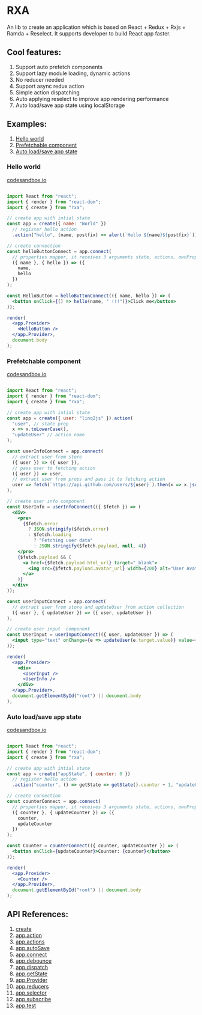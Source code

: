 # RXA

An lib to create an application which is based on React + Redux + Rxjs + Ramda + Reselect.
It supports developer to build React app faster.
## Cool features:
1. Support auto prefetch components
1. Support lazy module loading, dynamic actions
1. No reducer needed
1. Support async redux action
1. Simple action dispatching
1. Auto applying reselect to improve app rendering performance
1. Auto load/save app state using localStorage

## Examples:
1. <a href="#hello-world">Hello world</a>
1. <a href="#prefetchable-component">Prefetchable component</a>
1. <a href="#auto-loadsave-app-state">Auto load/save app state</a>

### Hello world
<a href="https://codesandbox.io/s/43kn33ko0x">codesandbox.io</a>
```jsx

import React from "react";
import { render } from "react-dom";
import { create } from "rxa";

// create app with intial state
const app = create({ name: "World" })
  // register hello action
  .action("hello", (name, postfix) => alert(`Hello ${name}${postfix}`));

// create connection
const helloButtonConnect = app.connect(
  // properties mapper, it receives 3 arguments state, actions, ownProps
  ({ name }, { hello }) => ({
    name,
    hello
  })
);

const HelloButton = helloButtonConnect(({ name, hello }) => (
  <button onClick={() => hello(name, " !!!")}>Click me</button>
));

render(
  <app.Provider>
    <HelloButton />
  </app.Provider>,
  document.body
);

```

### Prefetchable component
<a href="https://codesandbox.io/s/7j3x7qq5x0">codesandbox.io</a>
```jsx

import React from "react";
import { render } from "react-dom";
import { create } from "rxa";

// create app with intial state
const app = create({ user: "linq2js" }).action(
  "user", // state prop
  x => x.toLowerCase(),
  "updateUser" // action name
);

const userInfoConnect = app.connect(
  // extract user from store
  ({ user }) => ({ user }),
  // pass user to fetching action
  ({ user }) => user,
  // extract user from props and pass it to fetching action
  user => fetch(`https://api.github.com/users/${user}`).then(x => x.json())
);

// create user info component
const UserInfo = userInfoConnect(({ $fetch }) => (
  <div>
    <pre>
      {$fetch.error
        ? JSON.stringify($fetch.error)
        : $fetch.loading
          ? "Fetching user data"
          : JSON.stringify($fetch.payload, null, 4)}
    </pre>
    {$fetch.payload && (
      <a href={$fetch.payload.html_url} target="_blank">
        <img src={$fetch.payload.avatar_url} width={200} alt="User Avatar" />
      </a>
    )}
  </div>
));

const userInputConnect = app.connect(
  // extract user from store and updateUser from action collection
  ({ user }, { updateUser }) => ({ user, updateUser })
);

// create user input  component
const UserInput = userInputConnect(({ user, updateUser }) => (
  <input type="text" onChange={e => updateUser(e.target.value)} value={user} />
));

render(
  <app.Provider>
    <div>
      <UserInput />
      <UserInfo />
    </div>
  </app.Provider>,
  document.getElementById("root") || document.body
);

```
### Auto load/save app state
<a href="https://codesandbox.io/s/y2qqzxm19v">codesandbox.io</a>
```jsx

import React from "react";
import { render } from "react-dom";
import { create } from "rxa";

// create app with intial state
const app = create("appState", { counter: 0 })
  // register hello action
  .action("counter", () => getState => getState().counter + 1, "updateCounter");

// create connection
const counterConnect = app.connect(
  // properties mapper, it receives 3 arguments state, actions, ownProps
  ({ counter }, { updateCounter }) => ({
    counter,
    updateCounter
  })
);

const Counter = counterConnect(({ counter, updateCounter }) => (
  <button onClick={updateCounter}>Counter: {counter}</button>
));

render(
  <app.Provider>
    <Counter />
  </app.Provider>,
  document.getElementById("root") || document.body
);

```


## API References:
1. <a href="#create">create</a>
1. <a href="#app-action">app.action</a>
1. <a href="#app-actions">app.actions</a>
1. <a href="#app-actions">app.autoSave</a>
1. <a href="#app-connect">app.connect</a>
1. <a href="#app-debounce">app.debounce</a>
1. <a href="#app-dispatch">app.dispatch</a>
1. <a href="#app-getstate">app.getState</a>
1. <a href="#app-provider">app.Provider</a>
1. <a href="#app-reducers">app.reducers</a>
1. <a href="#app-selector">app.selector</a>
1. <a href="#app-subscribe">app.subscribe</a>
1. <a href="#app-test">app.test</a>
